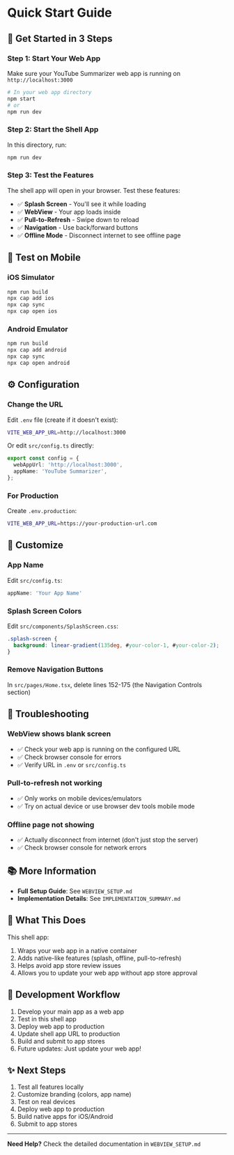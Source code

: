 # Quick Start Guide

## 🚀 Get Started in 3 Steps

### Step 1: Start Your Web App
Make sure your YouTube Summarizer web app is running on `http://localhost:3000`

```bash
# In your web app directory
npm start
# or
npm run dev
```

### Step 2: Start the Shell App
In this directory, run:

```bash
npm run dev
```

### Step 3: Test the Features
The shell app will open in your browser. Test these features:

- ✅ **Splash Screen** - You'll see it while loading
- ✅ **WebView** - Your app loads inside
- ✅ **Pull-to-Refresh** - Swipe down to reload
- ✅ **Navigation** - Use back/forward buttons
- ✅ **Offline Mode** - Disconnect internet to see offline page

## 📱 Test on Mobile

### iOS Simulator
```bash
npm run build
npx cap add ios
npx cap sync
npx cap open ios
```

### Android Emulator
```bash
npm run build
npx cap add android
npx cap sync
npx cap open android
```

## ⚙️ Configuration

### Change the URL
Edit `.env` file (create if it doesn't exist):

```bash
VITE_WEB_APP_URL=http://localhost:3000
```

Or edit `src/config.ts` directly:

```typescript
export const config = {
  webAppUrl: 'http://localhost:3000',
  appName: 'YouTube Summarizer',
};
```

### For Production
Create `.env.production`:

```bash
VITE_WEB_APP_URL=https://your-production-url.com
```

## 🎨 Customize

### App Name
Edit `src/config.ts`:
```typescript
appName: 'Your App Name'
```

### Splash Screen Colors
Edit `src/components/SplashScreen.css`:
```css
.splash-screen {
  background: linear-gradient(135deg, #your-color-1, #your-color-2);
}
```

### Remove Navigation Buttons
In `src/pages/Home.tsx`, delete lines 152-175 (the Navigation Controls section)

## 🐛 Troubleshooting

### WebView shows blank screen
- ✅ Check your web app is running on the configured URL
- ✅ Check browser console for errors
- ✅ Verify URL in `.env` or `src/config.ts`

### Pull-to-refresh not working
- ✅ Only works on mobile devices/emulators
- ✅ Try on actual device or use browser dev tools mobile mode

### Offline page not showing
- ✅ Actually disconnect from internet (don't just stop the server)
- ✅ Check browser console for network errors

## 📚 More Information

- **Full Setup Guide**: See `WEBVIEW_SETUP.md`
- **Implementation Details**: See `IMPLEMENTATION_SUMMARY.md`

## 🎯 What This Does

This shell app:
1. Wraps your web app in a native container
2. Adds native-like features (splash, offline, pull-to-refresh)
3. Helps avoid app store review issues
4. Allows you to update your web app without app store approval

## 🔄 Development Workflow

1. Develop your main app as a web app
2. Test in this shell app
3. Deploy web app to production
4. Update shell app URL to production
5. Build and submit to app stores
6. Future updates: Just update your web app!

## ✨ Next Steps

1. Test all features locally
2. Customize branding (colors, app name)
3. Test on real devices
4. Deploy web app to production
5. Build native apps for iOS/Android
6. Submit to app stores

---

**Need Help?** Check the detailed documentation in `WEBVIEW_SETUP.md`

